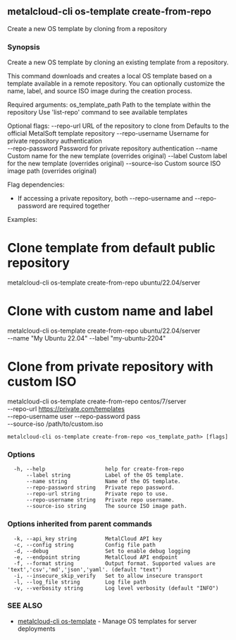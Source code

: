 ## metalcloud-cli os-template create-from-repo

Create a new OS template by cloning from a repository

### Synopsis

Create a new OS template by cloning an existing template from a repository.

This command downloads and creates a local OS template based on a template
available in a remote repository. You can optionally customize the name,
label, and source ISO image during the creation process.

Required arguments:
  os_template_path  Path to the template within the repository
                   Use 'list-repo' command to see available templates

Optional flags:
  --repo-url        URL of the repository to clone from
                   Defaults to the official MetalSoft template repository
  --repo-username   Username for private repository authentication  
  --repo-password   Password for private repository authentication
  --name           Custom name for the new template (overrides original)
  --label          Custom label for the new template (overrides original)
  --source-iso     Custom source ISO image path (overrides original)

Flag dependencies:
  - If accessing a private repository, both --repo-username and --repo-password
    are required together

Examples:
  # Clone template from default public repository
  metalcloud-cli os-template create-from-repo ubuntu/22.04/server
  
  # Clone with custom name and label
  metalcloud-cli os-template create-from-repo ubuntu/22.04/server \
    --name "My Ubuntu 22.04" --label "my-ubuntu-2204"
  
  # Clone from private repository with custom ISO
  metalcloud-cli os-template create-from-repo centos/7/server \
    --repo-url https://private.com/templates \
    --repo-username user --repo-password pass \
    --source-iso /path/to/custom.iso

```
metalcloud-cli os-template create-from-repo <os_template_path> [flags]
```

### Options

```
  -h, --help                   help for create-from-repo
      --label string           Label of the OS template.
      --name string            Name of the OS template.
      --repo-password string   Private repo password.
      --repo-url string        Private repo to use.
      --repo-username string   Private repo username.
      --source-iso string      The source ISO image path.
```

### Options inherited from parent commands

```
  -k, --api_key string         MetalCloud API key
  -c, --config string          Config file path
  -d, --debug                  Set to enable debug logging
  -e, --endpoint string        MetalCloud API endpoint
  -f, --format string          Output format. Supported values are 'text','csv','md','json','yaml'. (default "text")
  -i, --insecure_skip_verify   Set to allow insecure transport
  -l, --log_file string        Log file path
  -v, --verbosity string       Log level verbosity (default "INFO")
```

### SEE ALSO

* [metalcloud-cli os-template](metalcloud-cli_os-template.md)	 - Manage OS templates for server deployments

